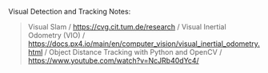 Visual Detection and Tracking Notes:
>Visual Slam /
>https://cvg.cit.tum.de/research /
>Visual Inertial Odometry (VIO) /
>https://docs.px4.io/main/en/computer_vision/visual_inertial_odometry.html /
>Object Distance Tracking with Python and OpenCV /
>https://www.youtube.com/watch?v=NcJRb40dYc4/ 

